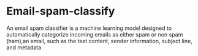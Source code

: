 # Email-spam-classify
An email spam classifier is a machine learning model designed to automatically categorize incoming emails as either spam or non spam (ham),an email, such as the text content, sender information, subject line, and metadata
